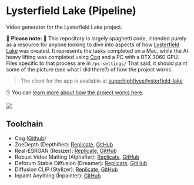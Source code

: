 # Lysterfield Lake (Pipeline)

Video generator for the Lysterfield Lake project.

🚨 **Please note:** 🚨 This repository is largely spaghetti code, intended purely as a resource for anyone looking to dive into aspects of how [Lysterfield Lake](https://lysterfieldlake.com/) was created. It represents the tasks completed on a Mac, while the AI heavy lifting was completed using [Cog](https://github.com/replicate/cog) and a PC with a RTX 3060 GPU. Files specific to that process are in `/pc-settings/` That said, it should paint some of the picture (see what I did there?) of how the project works.

> The client for the app is available at [superhighfives/lysterfield-lake](https://github.com/superhighfives/lysterfield-lake)

✋ You can [learn more about how the project works here](https://medium.com/@superhighfives/lysterfield-lake-71345aa8c016).

<a href="https://medium.com/@superhighfives/lysterfield-lake-71345aa8c016">
  <picture>
    <source media="(prefers-color-scheme: dark)" srcset="https://github.com/superhighfives/lysterfield-lake-pipeline/assets/449385/5ccd6397-50dd-492c-98bb-ca0c2ab4671b">
    <img src="https://github.com/superhighfives/lysterfield-lake-pipeline/assets/449385/74ed220c-6c68-4090-a91b-7d6778e78ee2">
  </picture>
</a>

## Toolchain

- Cog ([Github](https://github.com/replicate/cog))
- ZoeDepth (Depthifier): [Replicate](https://replicate.com/cjwbw/zoedepth), [GitHub](https://github.com/chenxwh/ZoeDepth)
- Real-ESRGAN (Resizer): [Replicate](https://replicate.com/cjwbw/real-esrgan), [GitHub](https://github.com/xinntao/Real-ESRGAN)
- Robust Video Matting (Alphafier): [Replicate](https://replicate.com/arielreplicate/robust_video_matting), [GitHub](https://github.com/PeterL1n/RobustVideoMatting)
- Deforum Stable Diffusion (Dreamer): [Replicate](https://replicate.com/deforum/deforum_stable_diffusion), [GitHub](https://github.com/deforum/stable-diffusion)
- Diffusion CLIP (Stylizer): [Replicate](https://replicate.com/gwang-kim/diffusionclip), [GitHub](https://github.com/gwang-kim/DiffusionCLIP)
- Inpaint Anything (Inpainter): [GitHub](https://github.com/geekyutao/Inpaint-Anything/)
